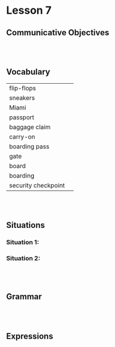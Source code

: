 # Lesson 7


## Communicative Objectives

<br><br>


## Vocabulary

|    |    |
|:---|:---|
| flip-flops |  |
| sneakers |  |
| Miami |  |
| passport |  |
| baggage claim |  |
| carry-on |  |
| boarding pass |  |
| gate |  |
| board |  |
| boarding |  |
| security checkpoint |  |

<br><br>


## Situations
### Situation 1:


### Situation 2:


<br><br>

## Grammar

<br><br>

## Expressions

|    |    |
|:---|:---|